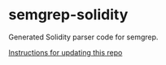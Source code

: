 # semgrep-solidity

Generated Solidity parser code for semgrep.

[Instructions for updating this repo](https://github.com/returntocorp/ocaml-tree-sitter/blob/master/doc/release.md)
